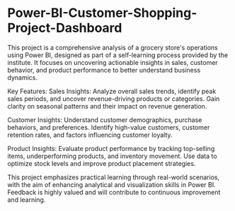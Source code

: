 # Power-BI-Customer-Shopping-Project-Dashboard
This project is a comprehensive analysis of a grocery store's operations using Power BI, designed as part of a self-learning process provided by the institute. It focuses on uncovering actionable insights in sales, customer behavior, and product performance to better understand business dynamics.

Key Features: Sales Insights: Analyze overall sales trends, identify peak sales periods, and uncover revenue-driving products or categories. Gain clarity on seasonal patterns and their impact on revenue generation.

Customer Insights: Understand customer demographics, purchase behaviors, and preferences. Identify high-value customers, customer retention rates, and factors influencing customer loyalty.

Product Insights: Evaluate product performance by tracking top-selling items, underperforming products, and inventory movement. Use data to optimize stock levels and improve product placement strategies.

This project emphasizes practical learning through real-world scenarios, with the aim of enhancing analytical and visualization skills in Power BI. Feedback is highly valued and will contribute to continuous improvement and learning.
